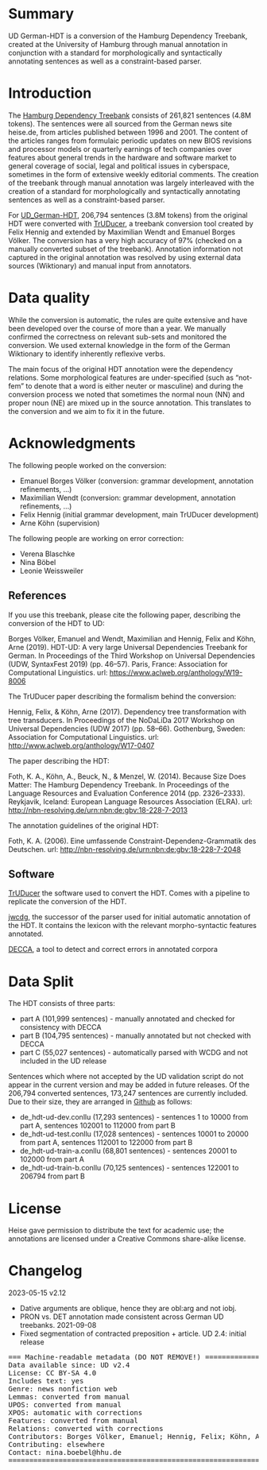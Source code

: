 # Summary

UD German-HDT is a conversion of the Hamburg Dependency Treebank,
created at the University of Hamburg through manual annotation in
conjunction with a standard for morphologically and syntactically
annotating sentences as well as a constraint-based parser.


# Introduction

The [Hamburg Dependency Treebank](http://hdl.handle.net/11022/0000-0000-7FC7-2)
consists of 261,821 sentences (4.8M tokens). The sentences were all
sourced from the German news site heise.de, from articles published
between 1996 and 2001. The content of the articles ranges from
formulaic periodic updates on new BIOS revisions and processor models
or quarterly earnings of tech companies over features about general
trends in the hardware and software market to general coverage of
social, legal and political issues in cyberspace, sometimes in the
form of extensive weekly editorial comments. The creation of the
treebank through manual annotation was largely interleaved with the
creation of a standard for morphologically and syntactically
annotating sentences as well as a constraint-based parser.

For [UD_German-HDT](https://github.com/UniversalDependencies/UD_German-HDT),
206,794 sentences (3.8M tokens) from the original HDT were converted
with [TrUDucer](https://gitlab.com/nats/TrUDucer), a treebank
conversion tool created by Felix Hennig and extended by Maximilian
Wendt and Emanuel Borges Völker. The conversion has a very high
accuracy of 97% (checked on a manually converted subset of the
treebank). Annotation information not captured in the original annotation
was resolved by using external data sources (Wiktionary) and manual input
from annotators.

# Data quality

While the conversion is automatic, the rules are quite extensive and
have been developed over the course of more than a year.  We
manually confirmed the correctness on relevant sub-sets and monitored
the conversion.  We used external knowledge in the form of the German
Wiktionary to identify inherently reflexive verbs.

The main focus of the original HDT annotation were the dependency
relations.  Some morphological features are under-specified (such as
“not-fem” to denote that a word is either neuter or masculine) and
during the conversion process we noted that sometimes the normal noun
(NN) and proper noun (NE) are mixed up in the source annotation. This
translates to the conversion and we aim to fix it in the future.

# Acknowledgments

The following people worked on the conversion:
 - Emanuel Borges Völker (conversion: grammar development, annotation refinements, …)
 - Maximilian Wendt (conversion: grammar development, annotation refinements, …)
 - Felix Hennig (initial grammar development, main TrUDucer development)
 - Arne Köhn (supervision)

The following people are working on error correction:
 - Verena Blaschke 
 - Nina Böbel
 - Leonie Weissweiler


## References

If you use this treebank, please cite the following paper, describing
the conversion of the HDT to UD:

Borges Völker, Emanuel and Wendt, Maximilian and Hennig, Felix and
Köhn, Arne (2019).  HDT-UD: A very large Universal Dependencies
Treebank for German. In Proceedings of the Third Workshop on Universal
Dependencies (UDW, SyntaxFest 2019) (pp. 46–57). Paris, France:
Association for Computational Linguistics.  url:
https://www.aclweb.org/anthology/W19-8006



The TrUDucer paper describing the formalism behind the conversion:

Hennig, Felix, & Köhn, Arne (2017). Dependency tree transformation
with tree transducers. In Proceedings of the NoDaLiDa 2017 Workshop on
Universal Dependencies (UDW 2017) (pp. 58–66). Gothenburg, Sweden:
Association for Computational Linguistics.  url:
http://www.aclweb.org/anthology/W17-0407


The paper describing the HDT:

Foth, K. A., Köhn, A., Beuck, N., & Menzel, W. (2014). Because Size
Does Matter: The Hamburg Dependency Treebank.  In Proceedings of the
Language Resources and Evaluation Conference 2014
(pp. 2326–2333). Reykjavik, Iceland: European Language Resources
Association (ELRA).  url:
http://nbn-resolving.de/urn:nbn:de:gbv:18-228-7-2013


The annotation guidelines of the original HDT:

Foth, K. A. (2006). Eine umfassende Constraint-Dependenz-Grammatik des
Deutschen. url: http://nbn-resolving.de/urn:nbn:de:gbv:18-228-7-2048


## Software

[TrUDucer](https://gitlab.com/nats/truducer) the software used to
convert the HDT.  Comes with a pipeline to replicate the conversion of
the HDT.

[jwcdg](https://gitlab.com/nats/jwcdg), the successor of the parser
used for initial automatic annotation of the HDT.  It contains the
lexicon with the relevant morpho-syntactic features annotated.

[DECCA](http://sifnos.sfs.uni-tuebingen.de/decca/), a tool to detect
and correct errors in annotated corpora


# Data Split

The HDT consists of three parts:
- part A (101,999 sentences) - manually annotated and checked for consistency with DECCA
- part B (104,795 sentences) - manually annotated but not checked with DECCA
- part C (55,027 sentences) - automatically parsed with WCDG and not included in the UD release

Sentences which where not accepted by the UD validation script do not appear in the current version and may be added in future releases. Of the 206,794 converted sentences, 173,247 sentences are currently included.
Due to their size, they are arranged in [Github](https://github.com/UniversalDependencies/UD_German-HDT) as follows:
- de_hdt-ud-dev.conllu (17,293 sentences) - sentences 1 to 10000 from part A, sentences 102001 to 112000 from part B
- de_hdt-ud-test.conllu (17,028 sentences) - sentences 10001 to 20000 from part A, sentences 112001 to 122000 from part B
- de_hdt-ud-train-a.conllu (68,801 sentences) - sentences 20001 to 102000 from part A
- de_hdt-ud-train-b.conllu (70,125 sentences) - sentences 122001 to 206794 from part B

# License

Heise gave permission to distribute the text for academic use; the
annotations are licensed under a Creative Commons share-alike license.


# Changelog

2023-05-15 v2.12
  * Dative arguments are oblique, hence they are obl:arg and not iobj.
  * PRON vs. DET annotation made consistent across German UD treebanks.
2021-09-08
  * Fixed segmentation of contracted preposition + article.
UD 2.4: initial release

<pre>
=== Machine-readable metadata (DO NOT REMOVE!) ================================
Data available since: UD v2.4
License: CC BY-SA 4.0
Includes text: yes
Genre: news nonfiction web
Lemmas: converted from manual
UPOS: converted from manual
XPOS: automatic with corrections
Features: converted from manual
Relations: converted with corrections
Contributors: Borges Völker, Emanuel; Hennig, Felix; Köhn, Arne; Wendt, Maximilan; Blaschke, Verena; Böbel, Nina; Weissweiler, Leonie
Contributing: elsewhere
Contact: nina.boebel@hhu.de
===============================================================================
</pre>
